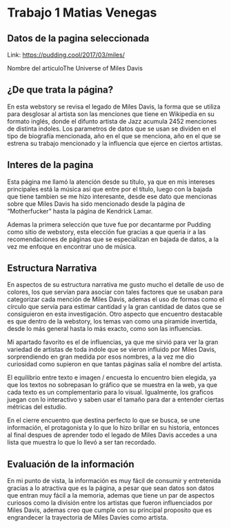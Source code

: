 

# Trabajo 1 Matias Venegas

## Datos de la pagina seleccionada

 Link: https://pudding.cool/2017/03/miles/

Nombre del articuloThe Universe of Miles Davis

## ¿De que trata la página?

En esta webstory se revisa el legado de Miles Davis, la forma que se utiliza para desglosar al artista son las menciones que tiene en Wikipedia en su formato inglés, donde el difunto artista de Jazz acumula 2452 menciones de distinta indoles. Los parametros de datos que se usan se dividen en el tipo de biografía mencionada, año en el que se menciona, año en el que se estrena su trabajo mencionado y la influencia que ejerce en ciertos artistas.

## Interes de la pagina

Esta página me llamó la atención desde su título, ya que en mis intereses principales está la música así que entre por el título, luego con la bajada que tiene tambien se me hizo interesante, desde ese dato que mencionas sobre que Miles Davis ha sido mencionado desde la página de “Motherfucker” hasta la página de Kendrick Lamar.

Ademas la primera selección que tuve fue por decantarme por Pudding como sitio de webstory, esta elección fue gracias a que queria ir a las recomendaciones de páginas que se especializan en bajada de datos, a la vez me enfoque en encontrar uno de música.

## Estructura Narrativa

En aspectos de su estructura narrativa me gusto mucho el detalle de uso de colores, los que servían para asociar con tales factores que se usaban para categorizar cada mención de Miles Davis, ademas el uso de formas como el círculo que servía para estimar cantidad y la gran cantidad de datos que se consiguieron en esta investigación. Otro aspecto que encuentro destacable es que dentro de la webstory, los temas van como una piramide invertida, desde lo más general hasta lo más exacto, como son las influencias. 

Mi apartado favorito es el de influencias, ya que me sirvió para ver la gran variedad de artistas de toda indole que se vieron influido por Miles Davis, sorprendiendo en gran medida por esos nombres, a la vez me dio curiosidad como supieron en que tantas páginas salía el nombre del artista.

El equilibrio entre texto e imagen / encuesta lo encuentro bien elegida, ya que los textos no sobrepasan lo gráfico que se muestra en la web, ya que cada texto es un complementario para lo visual. Igualmente, los graficos juegan con lo interactivo y saben usar el tamaño para dar a entender ciertas métricas del estudio.

En el cierre encuentro que destina perfecto lo que se busca, se une información, el protagonista y lo que lo hizo brillar en su historia, entonces al final despues de aprender todo el legado de Miles Davis accedes a una lista que muestra lo que lo llevó a ser tan recordado.

## Evaluación de la información

En mi punto de vista, la información es muy fácil de consumir y entretenida gracias a lo atractiva que es la página, a pesar que sean datos son datos que entran muy fácil a la memoria, ademas que tiene un par de aspectos curiosos como la división entre los artistas que fueron influenciados por Miles Davis, ademas creo que cumple con su principal proposito que es engrandecer la trayectoria de Miles Davies como artista.

